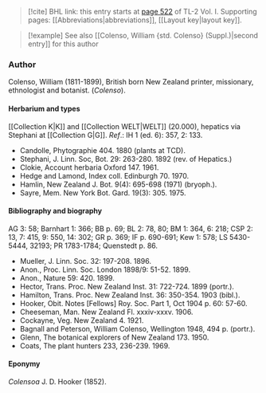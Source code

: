 > [!cite] BHL link: this entry starts at [page 522](https://www.biodiversitylibrary.org/item/103414#page/570/mode/1up) of TL-2 Vol. I.
> Supporting pages: [[Abbreviations|abbreviations]], [[Layout key|layout key]].

> [!example] See also [[Colenso, William {std. Colenso} (Suppl.)|second entry]] for this author

### Author

Colenso, William (1811-1899), British born New Zealand printer, missionary, ethnologist and botanist. (*Colenso*).

#### Herbarium and types

[[Collection K|K]] and [[Collection WELT|WELT]] (20.000), hepatics via Stephani at [[Collection G|G]].
*Ref*.: IH 1 (ed. 6): 357, 2: 133.
- Candolle, Phytographie 404. 1880 (plants at TCD).
- Stephani, J. Linn. Soc, Bot. 29: 263-280. 1892 (rev. of Hepatics.)
- Clokie, Account herbaria Oxford 147. 1961.
- Hedge and Lamond, Index coll. Edinburgh 70. 1970.
- Hamlin, New Zealand J. Bot. 9(4): 695-698 (1971) (bryoph.).
- Sayre, Mem. New York Bot. Gard. 19(3): 305. 1975.

#### Bibliography and biography

AG 3: 58; Barnhart 1: 366; BB p. 69; BL 2: 78, 80; BM 1: 364, 6: 218; CSP 2: 13, 7: 415, 9: 550, 14: 302; GR p. 369; IF p. 690-691; Kew 1: 578; LS 5430-5444, 32193; PR 1783-1784; Quenstedt p. 86.
- Mueller, J. Linn. Soc. 32: 197-208. 1896.
- Anon., Proc. Linn. Soc. London 1898/9: 51-52. 1899.
- Anon., Nature 59: 420. 1899.
- Hector, Trans. Proc. New Zealand Inst. 31: 722-724. 1899 (portr.).
- Hamilton, Trans. Proc. New Zealand Inst. 36: 350-354. 1903 (bibl.).
- Hooker, Obit. Notes \[Fellows\] Roy. Soc. Part 1, Oct 1904 p. 60: 57-60.
- Cheeseman, Man. New Zealand Fl. xxxiv-xxxv. 1906.
- Cockayne, Veg. New Zealand 4. 1921.
- Bagnall and Peterson, William Colenso, Wellington 1948, 494 p. (portr.).
- Glenn, The botanical explorers of New Zealand 173. 1950.
- Coats, The plant hunters 233, 236-239. 1969.

#### Eponymy

*Colensoa* J. D. Hooker (1852).

